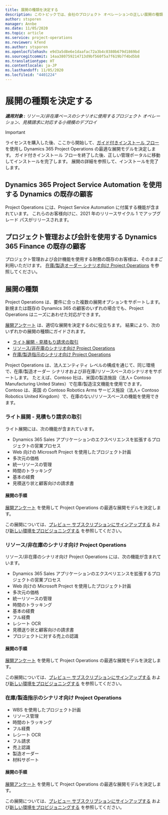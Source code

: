 ```yaml
---
title: 展開の種類を決定する
description: このトピックでは、会社のプロジェクト オペレーションの正しい展開の種類を決定するのに役立つ情報を提供します。
author: stsporen
manager: Annbe
ms.date: 11/05/2020
ms.topic: article
ms.service: project-operations
ms.reviewer: kfend
ms.author: stsporen
ms.openlocfilehash: e9d3a5d8e6e1daafac72a3b4c0380b679d1869bd
ms.sourcegitcommit: 14aa380759214713d9bf560f5a7f619b7f4bd5b8
ms.translationtype: HT
ms.contentlocale: ja-JP
ms.lasthandoff: 11/05/2020
ms.locfileid: "4401224"
---
```

# <a name="determine-your-deployment-type"></a>展開の種類を決定する

_**適用対象 :** リソース/非在庫ベースのシナリオに使用するプロジェクト オペレーション、見積請求に対応する小規模のデプロイ_

> [!IMPORTANT]
> ライセンスを購入した後、ここから開始して、[ガイド付きインストール フロー](https://aka.ms/provisionprojectoperations) を使用し Dynamics 365 Project Operations の最適な展開モデルを決定します。
> ガイド付きインストール フローを終了した後、正しい管理ポータルに移動してインストールを完了します。 展開の詳細を参照して、インストールを完了します。


## <a name="existing-customers-of-dynamics-using-dynamics-365-project-service-automation"></a>Dynamics 365 Project Service Automation を使用する Dynamics の既存の顧客
Project Operations には、Project Service Automation に付属する機能が含まれています。 これらのお客様向けに、2021 年のリリースサイクル 1 でアップグレード パスがリリースされます。

## <a name="existing-customers-of-dynamics-365-finance-using-project-management-and-accounting"></a>プロジェクト管理および会計を使用する Dynamics 365 Finance の既存の顧客 

プロジェクト管理および会計機能を使用する財務の既存のお客様は、そのままご利用いただけます。 [在庫/製造オーダー シナリオ向け Project Operations](#pma) を参照してください。


## <a name="deployment-types"></a>展開の種類
Project Operations は、要件に合った複数の展開オプションをサポートします。 新規または既存の Dynamics 365 の顧客のいずれの場合でも、Project Operations はニーズにあわせた対応ができます。

[展開アンケート](https://aka.ms/provisionprojectoperations) は、適切な展開を決定するのに役立ちます。 結果により、次のいずれかの展開の種類にガイドされます。

- [ライト展開 - 見積もり請求の取引](#lite)
- [リソース/非在庫のシナリオ向け Project Operations](#integrated)
- [在庫/製造指示のシナリオ向け Project Operations](#pma)

Project Operations は、法人エンティティ レベルの構成を通じて、同じ環境で、在庫/製造オーダー シナリオおよび非在庫/リソースベースのシナリオをサポートします。 たとえば、Contoso 社は、米国の製造施設（法人= Contoso Manufacturing United States）で在庫/製造注文機能を使用できます。 Contoso は、英国 の Contoso Robotics Arms サービス施設（法人= Contoso Robotics United Kingdom）で、在庫のない/リソースベースの機能を使用できます。

### <a name="lite-deployment---deal-to-proforma-invoicing"></a><a  name="lite"></a>ライト展開 - 見積もり請求の取引

ライト展開には、次の機能が含まれています。

- Dynamics 365 Sales アプリケーションのエクスペリエンスを拡張するプロジェクトの営業プロセス
- Web 向けの Microsoft Project を使用したプロジェクト計画
- 多次元の価格
- 統一リソースの管理
- 時間のトラッキング
- 基本の経費
- 見積送り状と顧客向けの請求書 

#### <a name="deployment-steps"></a>展開の手順
[展開アンケート](https://aka.ms/provisionprojectoperations) を使用して Project Operations の最適な展開モデルを決定します。

この展開については、[プレビュー サブスクリプションにサインアップする](lite-preview-subscription-sign-up.md) および[新しい環境をプロビジョニングする](lite-deployment.md) を参照してください。 


### <a name="project-operations-for-resourcenon-stocked-scenarios"></a><a name="integrated"></a>リソース/非在庫のシナリオ向け Project Operations
リソース/非在庫のシナリオ向け Project Operations には、次の機能が含まれています。
 
- Dynamics 365 Sales アプリケーションのエクスペリエンスを拡張するプロジェクトの営業プロセス
- Web 向けの Microsoft Project を使用したプロジェクト計画
- 多次元の価格
- 統一リソースの管理
- 時間のトラッキング
- 基本の経費
- フル経費
- レシート OCR
- 見積送り状と顧客向けの請求書 
- プロジェクトに対する売上の認識

#### <a name="deployment-steps"></a>展開の手順
[展開アンケート](https://aka.ms/provisionprojectoperations) を使用して Project Operations の最適な展開モデルを決定します。

この展開については、[プレビュー サブスクリプションにサインアップする](resource-sign-up-preview-subscription.md) および[新しい環境をプロビジョニングする](resource-provision-new-environment.md) を参照してください。 


### <a name="project-operations-for-stockedproduction-order-scenarios"></a><a name="pma"></a>在庫/製造指示のシナリオ向け Project Operations

- WBS を使用したプロジェクト計画
- リソース管理
- 時間のトラッキング
- フル経費
- レシート OCR
- フル請求
- 売上認識
- 製造オーダー
- 材料サポート

#### <a name="deployment-steps"></a>展開の手順
[展開アンケート](https://aka.ms/provisionprojectoperations) を使用して Project Operations の最適な展開モデルを決定します。

この展開については、[プレビュー サブスクリプションにサインアップする](https://docs.microsoft.com/dynamics365/fin-ops-core/dev-itpro/dev-tools/sign-up-preview-subscription?toc=/dynamics365/finance/toc.json) および[新しい環境をプロビジョニングする](https://docs.microsoft.com/dynamics365/fin-ops-core/dev-itpro/deployment/deploy-demo-environment?toc=/dynamics365/finance/toc.json) を参照してください。 

